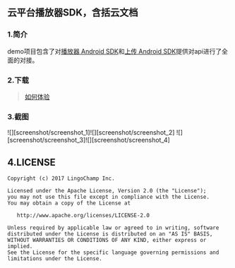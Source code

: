 ## 云平台播放器SDK，含括云文档

### 1.简介
demo项目包含了对[播放器 Android SDK](http://docs.qiqiuyun.com/v2/resource/play-android-sdk.html)和[上传 Android SDK](http://docs.qiqiuyun.com/v2/resource/upload-android-sdk.html)提供对api进行了全面的对接。

### 2.下载

> [如何体验](https://github.com/codeages/cloud-player-android-sdk/blob/demo/download/demo.apk)

### 3.截图

![][screenshot/screenshot_1]![][screenshot/screenshot_2]
![][screenshot/screenshot_3]![][screenshot/screenshot_4]

## 4.LICENSE

```
Copyright (c) 2017 LingoChamp Inc.

Licensed under the Apache License, Version 2.0 (the "License");
you may not use this file except in compliance with the License.
You may obtain a copy of the License at

   http://www.apache.org/licenses/LICENSE-2.0

Unless required by applicable law or agreed to in writing, software
distributed under the License is distributed on an "AS IS" BASIS,
WITHOUT WARRANTIES OR CONDITIONS OF ANY KIND, either express or implied.
See the License for the specific language governing permissions and
limitations under the License.
```
